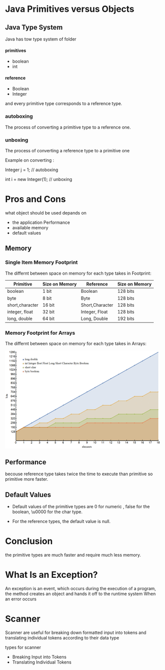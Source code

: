 # Java Primitives versus Objects

##  Java Type System

Java has tow type system of folder

#### primitives


- boolean
- int

#### reference 


- Boolean
- Integer

and every primitive type corresponds to a reference type.

### autoboxing

The process of converting a primitive type to a reference one.

### unboxing

The process of converting a reference type to a primitive one

Example on converting :

Integer j = 1;          // autoboxing

int i = new Integer(1); // unboxing

# Pros and Cons

what object should  be used depands on 
- the application Performance
- available memory
-  default values 

## Memory

### Single Item Memory Footprint
The differnt between space on memory for each type takes in Footprint:

| Primitive   |  Size on Memory | Reference | Size on Memory |
| ----------- | ----------- | ----------- | ----------- |
|boolean	|1 bit |Boolean|128 bits|
|byte	|8 bit |Byte| 128 bits|
|short,character	|16 bit |Short,Character|128 bits|
|integer, float	|32 bit |Integer, Float|128 bits|
|long, double	|64 bit |Long, Double|192 bits|

### Memory Footprint for Arrays

The differnt between space on memory for each type takes in Arrays:

![alt tag](img/plot-memory-bits.webp)

## Performance
becouse reference type takes twice the time to execute than primitive so primitive more faster.

## Default Values

- Default values of the primitive types are 0 for numeric , false for the boolean, \u0000 for the char type.
 
 -  For the reference types, the default value is null.

 # Conclusion 

the primitive types are much faster and require much less memory.

# What Is an Exception?

An exception is an event, which occurs during the execution of a program,  the method creates an object and hands it off to the runtime system When an error occurs

# Scanner 

Scanner are useful for breaking down formatted input into tokens and translating individual tokens according to their data type

types for scanner 
- Breaking Input into Tokens
- Translating Individual Tokens




